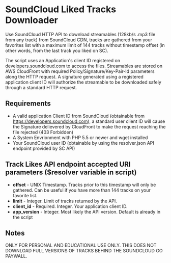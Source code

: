 # SoundCloud Liked Tracks Downloader
Use SoundCloud HTTP API to download streamables (128kb/s .mp3 file from any track) from SoundCloud CDN, tracks are gathered from your favorites list with a maximum limit of 144 tracks without timestamp offset (in other words, from the last track you liked on SC).

The script uses an Application's client ID registered on developers.soundcloud.com to access the files. Streamables are stored on AWS  CloudFront with required Policy/Signature/Key-Pair-Id parameters along the HTTP request. A signature generated using a registered application client ID will authorize the streamable to be downloaded safely through a standard HTTP request.

## Requirements
* A valid application Client ID from SoundCloud (obtainable from https://developers.soundcloud.com), a standard user client ID will cause the Signature delievered by CloudFront to make the request reaching the file rejected (403 Forbidden)
* A System Envrionment with PHP 5.5 or newer and wget installed
* Your SoundCloud user ID (obtainable by using the resolver.json API endpoint provided by SC API)

## Track Likes API endpoint accepted URI parameters ($resolver variable in script)
* **offset** - UNIX Timestamp. Tracks prior to this timestamp will only be gathered. Can be useful if you have more than 144 tracks on your favorite list.
* **limit** - Integer. Limit of tracks returned by the API.
* **client_id** - Required. Integer. Your application client ID.
* **app_version** - Integer. Most likely the API version. Default is already in the script

## Notes
ONLY FOR PERSONAL AND EDUCATIONAL USE ONLY. THIS DOES NOT DOWNLOAD FULL VERSIONS OF TRACKS BEHIND THE SOUNDCLOUD GO PAYWALL.
